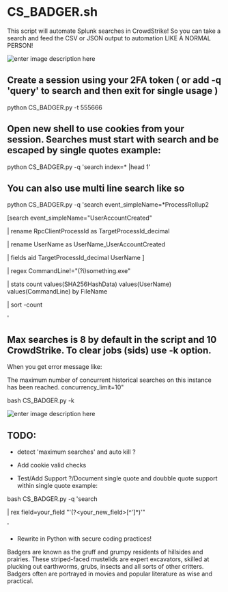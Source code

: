 # CS_BADGER.sh

This script will automate Splunk searches in CrowdStrike! So you can take a search and feed the CSV or JSON output to automation LIKE A NORMAL PERSON!

![enter image description here](https://github.com/freeload101/SCRIPTS/blob/master/Bash/CS_BADGER/SCREEN_SHOTS/CS_BADGER.jpg?raw=true?raw=true)

## Create a session using your 2FA token ( or add -q 'query' to search and then exit for single usage )
python CS_BADGER.py -t 555666

## Open new shell to use cookies from your session. Searches must start with search and be escaped by single quotes example:
python CS_BADGER.py -q 'search index=\* |head 1'

## You can also use multi line search like so

python CS_BADGER.py -q 'search event_simpleName=\*ProcessRollup2 

[search event_simpleName="UserAccountCreated" 

| rename RpcClientProcessId as TargetProcessId_decimal 

| rename UserName as UserName_UserAccountCreated 

| fields aid TargetProcessId_decimal UserName ] 

|  regex CommandLine!="(?i)something\.exe"

| stats count values(SHA256HashData) values(UserName) values(CommandLine) by  FileName

| sort -count

'

## Max searches is 8 by default in the script and 10 CrowdStrike. To clear jobs (sids) use -k option. 
When you get error message like:

The maximum number of concurrent historical searches on this instance has been reached. concurrency_limit=10"


bash CS_BADGER.py -k

![enter image description here](https://github.com/freeload101/SCRIPTS/blob/master/Bash/CS_BADGER/SCREEN_SHOTS/SC_BADGER_KILLALL.jpg?raw=true)

## TODO:
* detect 'maximum searches' and auto kill ?

* Add cookie valid checks

* Test/Add Support ?/Document single quote and doubble quote support within single quote example:

bash CS_BADGER.py -q 'search  

| rex field=your_field "\'(?<your_new_field>[^\']*)\'"

'

* Rewrite in Python with secure coding practices!
 

Badgers are known as the gruff and grumpy residents of hillsides and prairies. These striped-faced mustelids are expert excavators, skilled at plucking out earthworms, grubs, insects and all sorts of other critters. Badgers often are portrayed in movies and popular literature as wise and practical.

